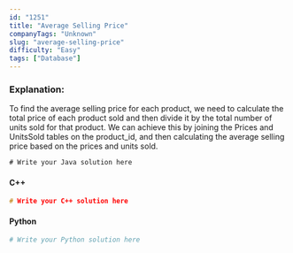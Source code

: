 ```yaml
---
id: "1251"
title: "Average Selling Price"
companyTags: "Unknown"
slug: "average-selling-price"
difficulty: "Easy"
tags: ["Database"]
---
```


### Explanation:
To find the average selling price for each product, we need to calculate the total price of each product sold and then divide it by the total number of units sold for that product. We can achieve this by joining the Prices and UnitsSold tables on the product_id, and then calculating the average selling price based on the prices and units sold.

```java
# Write your Java solution here
```

#### C++
```cpp
# Write your C++ solution here
```

#### Python
```python
# Write your Python solution here
```